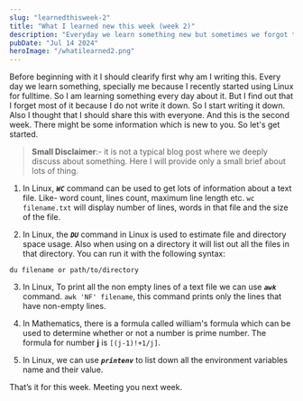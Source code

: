```yaml
---
slug: "learnedthisweek-2"
title: "What I learned new this week (week 2)"
description: "Everyday we learn something new but sometimes we forgot that because did not note that down. Specially I do, so I started to write down a small brief about everything I learned. And decided to share that with everyone on weekly basis so that others might learn something new."
pubDate: "Jul 14 2024"
heroImage: "/whatilearned2.png"
---
```


Before beginning with it I should clearify first why am I writing this.
Every day we learn something, specially me because I recently started using Linux for fulltime. So I am learning something every day about it. But I find out that I forget most of it because I do not write it down.
So I start writing it down. Also I thought that I should share this with everyone. And this is the second week. 
There might be some information which is new to you. So let's get started.

> **Small Disclaimer**:- it is not a typical blog post where we deeply discuss about something. Here I will provide only a small brief about lots of thing.



1. In Linux, ***`WC`*** command can be used to get lots of information about a text file. Like- word count, lines count, maximum line length etc. `wc filename.txt` will display number of lines, words in that file and the size of the file.


2. In Linux, the ***`DU`*** command in Linux is used to estimate file and directory space usage. 
Also when using on a directory it will list out all the files in that directory. 
You can run it with the following syntax:
```
du filename or path/to/directory
```


3. In Linux, To print all the non empty lines of a text file we can use ***`awk`*** command.
`awk 'NF' filename`, this command prints only the lines that have non-empty lines.


4. In Mathematics, there is a formula called william's formula which can be used to determine whether or not a number is prime number. 
The formula for number **j** is `[(j-1)!+1/j]`.

5. In Linux, we can use ***`printenv`*** to list down all the environment variables name and their value.

That’s it for this week. Meeting you next week.
